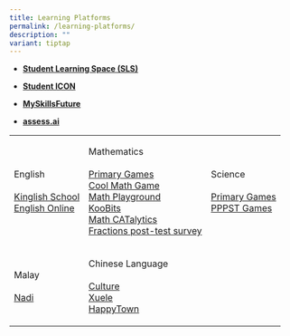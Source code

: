 ```yaml
---
title: Learning Platforms
permalink: /learning-platforms/
description: ""
variant: tiptap
---
```

<ul data-tight="true" class="tight">
<li>
<p><strong><a href="https://vle.learning.moe.edu.sg/login" rel="noopener noreferrer nofollow" target="_blank">Student Learning Space (SLS)</a></strong>
</p>
</li>
<li>
<p><strong><a href="https://workspace.google.com/dashboard" rel="noopener noreferrer nofollow" target="_blank">Student ICON</a></strong>
</p>
</li>
<li>
<p><strong><a href="https://www.myskillsfuture.gov.sg/content/student/en/primary.html" rel="noopener noreferrer nofollow" target="_blank">MySkillsFuture</a></strong>
</p>
</li>
<li>
<p><strong><a href="https://seab.assess.ai" rel="noopener noreferrer nofollow" target="_blank">assess.ai</a></strong>
</p>
</li>
</ul>
<table style="minWidth: 75px">
<colgroup>
<col>
<col>
<col>
</colgroup>
<tbody>
<tr>
<td rowspan="1" colspan="1">
<p>English
<br>
<br><a href="http://www.kinglishschool.com/game_eng.htm" rel="noopener noreferrer nofollow" target="_blank">Kinglish School</a>
<br><a href="http://www.english-online.org.uk/games/gamezone2.htm" rel="noopener noreferrer nofollow" target="_blank">English Online</a>
</p>
</td>
<td rowspan="1" colspan="1">
<p>Mathematics
<br>
<br><a href="http://www.primarygames.com/math.htm" rel="noopener noreferrer nofollow" target="_blank">Primary Games</a>
<br><a href="http://www.coolmath-games.com/" rel="noopener noreferrer nofollow" target="_blank">Cool Math Game</a>
<br><a href="http://www.mathplayground.com/math-html" rel="noopener noreferrer nofollow" target="_blank">Math Playground</a>
<br><a href="https://member.koobits.com/?utm_source=web_nav&amp;utm_medium=btn&amp;utm_campaign=k21web&amp;utm_content=login" rel="noopener noreferrer nofollow" target="_blank">KooBits</a>
<br><a href="https://seab.assess.ai/" rel="noopener noreferrer nofollow" target="_blank">Math CATalytics</a>
<br><a href="https://go.gov.sg/p6cat2024" rel="noopener noreferrer nofollow" target="_blank">Fractions post-test survey</a>
<br>
</p>
</td>
<td rowspan="1" colspan="1">
<p>Science
<br>
<br><a href="http://www.primarygames.com/science.htm" rel="noopener noreferrer nofollow" target="_blank">Primary Games</a>
<br><a href="http://games.pppst.com/science.html" rel="noopener noreferrer nofollow" target="_blank">PPPST Games</a>
</p>
</td>
</tr>
<tr>
<td rowspan="1" colspan="1">
<p>Malay
<br>
<br><a href="http://nadi.edumall.sg/nadi/slot/u100/index.htm" rel="noopener noreferrer nofollow" target="_blank">Nadi</a>
</p>
</td>
<td rowspan="1" colspan="1">
<p>Chinese Language
<br>
<br><a href="http://cultureb.edumall.sg/" rel="noopener noreferrer nofollow" target="_blank">Culture</a>
<br><a href="https://www.mtl.moe.edu.sg/xuele/MOE_web/main.html" rel="noopener noreferrer nofollow" target="_blank">Xuele</a>
<br><a href="http://www.xuele.edumall.sg/" rel="noopener noreferrer nofollow" target="_blank">HappyTown</a>
</p>
</td>
<td rowspan="1" colspan="1">
<p></p>
</td>
</tr>
</tbody>
</table>
<p></p>
